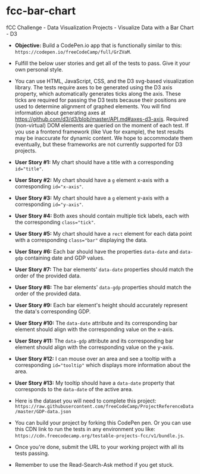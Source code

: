 # fcc-bar-chart

fCC Challenge - Data Visualization Projects - Visualize Data with a Bar Chart - D3

- **Objective:** Build a CodePen.io app that is functionally similar to this: `https://codepen.io/freeCodeCamp/full/GrZVaM`.

- Fulfill the below user stories and get all of the tests to pass. Give it your own personal style.

- You can use HTML, JavaScript, CSS, and the D3 svg-based visualization library. The tests require axes to be generated using the D3 axis property, which automatically generates ticks along the axis. These ticks are required for passing the D3 tests because their positions are used to determine alignment of graphed elements. You will find information about generating axes at https://github.com/d3/d3/blob/master/API.md#axes-d3-axis. Required (non-virtual) DOM elements are queried on the moment of each test. If you use a frontend framework (like Vue for example), the test results may be inaccurate for dynamic content. We hope to accommodate them eventually, but these frameworks are not currently supported for D3 projects.

- **User Story #1:** My chart should have a title with a corresponding `id="title"`.

- **User Story #2:** My chart should have a `g` element x-axis with a corresponding `id="x-axis"`.

- **User Story #3:** My chart should have a `g` element y-axis with a corresponding `id="y-axis"`.

- **User Story #4:** Both axes should contain multiple tick labels, each with the corresponding `class="tick"`.

- **User Story #5:** My chart should have a `rect` element for each data point with a corresponding `class="bar"` displaying the data.

- **User Story #6:** Each bar should have the properties `data-date` and `data-gdp` containing date and GDP values.

- **User Story #7:** The bar elements' `data-date` properties should match the order of the provided data.

- **User Story #8:** The bar elements' `data-gdp` properties should match the order of the provided data.

- **User Story #9:** Each bar element's height should accurately represent the data's corresponding GDP.

- **User Story #10:** The `data-date` attribute and its corresponding bar element should align with the corresponding value on the x-axis.

- **User Story #11:** The `data-gdp` attribute and its corresponding bar element should align with the corresponding value on the y-axis.

- **User Story #12:** I can mouse over an area and see a tooltip with a corresponding `id="tooltip"` which displays more information about the area.

- **User Story #13:** My tooltip should have a `data-date` property that corresponds to the `data-date` of the active area.

- Here is the dataset you will need to complete this project: `https://raw.githubusercontent.com/freeCodeCamp/ProjectReferenceData/master/GDP-data.json`

- You can build your project by forking this CodePen pen. Or you can use this CDN link to run the tests in any environment you like: `https://cdn.freecodecamp.org/testable-projects-fcc/v1/bundle.js`.

- Once you're done, submit the URL to your working project with all its tests passing.

- Remember to use the Read-Search-Ask method if you get stuck.

